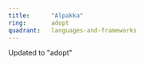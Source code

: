 ```yaml
---
title:      "Alpakka"
ring:       adopt
quadrant:   languages-and-frameworks
---
```


Updated to "adopt"